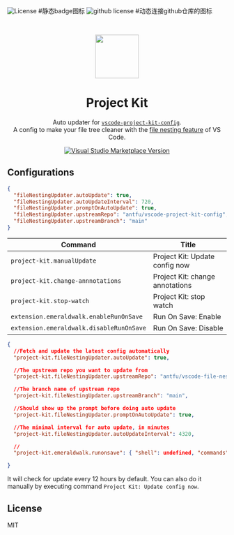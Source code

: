 ![License](https://img.shields.io/badge/license-MIT-yellow) #静态badge图标
![github license](https://img.shields.io/github/license/:user/:repo) #动态连接github仓库的图标

<br>

<p align="center">
<img src="https://raw.githubusercontent.com/antfu/vscode-project-kit-config/main/extension/res/logo.png" style="width:100px;" />
</p>

<h1 align="center">Project Kit</h1>

<p align="center">
Auto updater for <a href="https://github.com/open-dmsrs/vscode-project-kit" target="_blank"><code>vscode-project-kit-config</code></a>.<br>
A config to make your file tree cleaner with the <a href="https://code.visualstudio.com/updates/v1_64#_explorer-project-kit">file nesting feature</a> of VS Code.</a>
</p>

<p align="center">
<a href="https://marketplace.visualstudio.com/items?itemName=cnjimbo.project-kit" target="__blank"><img src="https://img.shields.io/visual-studio-marketplace/v/cnjimbo.project-kit.svg?color=blue&amp;label=VS%20Code%20Marketplace&logo=visual-studio-code" alt="Visual Studio Marketplace Version" /></a>
</p>


## Configurations

```json
{
  "fileNestingUpdater.autoUpdate": true,
  "fileNestingUpdater.autoUpdateInterval": 720,
  "fileNestingUpdater.promptOnAutoUpdate": true,
  "fileNestingUpdater.upstreamRepo": "antfu/vscode-project-kit-config",
  "fileNestingUpdater.upstreamBranch": "main"
}
```

<!-- commands -->

| Command                                  | Title                           |
| ---------------------------------------- | ------------------------------- |
| `project-kit.manualUpdate`               | Project Kit: Update config now  |
| `project-kit.change-annnotations`        | Project Kit: change annotations |
| `project-kit.stop-watch`                 | Project Kit: stop watch         |
| `extension.emeraldwalk.enableRunOnSave`  | Run On Save: Enable             |
| `extension.emeraldwalk.disableRunOnSave` | Run On Save: Disable            |

<!-- commands -->




<!-- configsJson -->

```json
{
  //Fetch and update the latest config automatically
  "project-kit.fileNestingUpdater.autoUpdate": true,

  //The upstream repo you want to update from
  "project-kit.fileNestingUpdater.upstreamRepo": "antfu/vscode-file-nesting-config",

  //The branch name of upstream repo
  "project-kit.fileNestingUpdater.upstreamBranch": "main",

  //Should show up the prompt before doing auto update
  "project-kit.fileNestingUpdater.promptOnAutoUpdate": true,

  //The minimal interval for auto update, in minutes
  "project-kit.fileNestingUpdater.autoUpdateInterval": 4320,

  //
  "project-kit.emeraldwalk.runonsave": { "shell": undefined, "commands": undefined, "autoClearConsole": false },

}
```

<!-- configsJson -->
It will check for update every 12 hours by default. You can also do it manually by executing command `Project Kit: Update config now`.

## License

MIT

